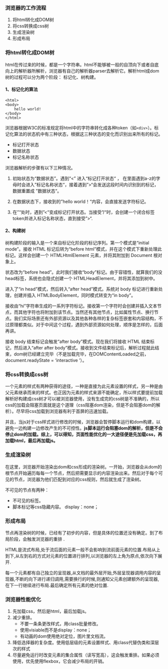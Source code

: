### 浏览器的工作流程

1. 将html转化成DOM树
2. 将css转换成css树
3. 生成渲染树
4. 形成布局

### 将html转化成DOM树

​    html在传过来的时候，都是一个字符串。html不能够被一般的自顶向下或者自底向上的解析器所解析，浏览器有自己的解析器parser去解析它。解析html成dom树的过程可以分为两个阶段： 标记化、树构建。

#### 1、标记化的算法

```
<html>  
<body> 
    hello world! 
</body> 
</html>  
```

浏览器根据W3C的标准规定将html中的字符串转化成各种token（如`<div>`）。标记化算法的状态机中有三种状态，根据这三种状态的变化而识别出来所有的标记。

- 标记打开状态
- 数据状态
- 标记名称状态 

浏览器解析的步骤有以下三种情况。

1. 初始状态为“数据状态”。遇到“<” 进入“标记打开状态“ ， 在里面遇到a-z的字母时会进入”标记名称状态“，接着遇到”>“会发送这段时间内识别到的标记，数据重置成 ”数据状态“。

2. 在数据状态下，接收到的”hello world！“内容，会直接发送字符标记。

3. 在”</body>“处时，遇到”<“变成标记打开状态。当接受”/“时，会创建一个闭合标签token并进入标记名称状态，直到接受”>“.

#### 2、构建树

树构建阶段的输入是一个来自标记化阶段的标记序列。第一个模式是“initial mode”。接收 HTML 标记后转为“before html”模式，并在这个模式下重新处理此标记。这样会创建一个 HTMLHtmlElement 元素，并将其附加到 Document 根对象上。

状态改为“before head”。此时我们接收“body”标记。由于容错性，就算我们的没head标签，系统也会隐式创建一个 HTMLHeadElement，并将其添加到树中。

进入了“in head”模式，然后转入“after head”模式。系统对 body 标记进行重新处理，创建并插入 HTMLBodyElement，同时模式转变为“in body”。

接收由“hi”字符串生成的一系列字符标记。接收第一个字符时会创建并插入文本节点，而其他字符也将附加到该节点。当然还有其他节点，比如属性节点、换行节点。我们实际场景还有外部资源以及其他各种各样的复杂标签嵌套和内容结构，不过原理都类似。对于中间这个过程，遇到外部资源如何处理，顺序是怎样的，后面再讲。

接收 body 结束标记会触发“after body”模式。现在我们将接收 HTML 结束标记，然后进入“after after body”模式。接收到文件结束标记后，解析过程就此结束，dom树已经建立完毕（不是加载完毕，在DOMContentLoaded之前，document.readyState = ‘interactive ’）。

### 将css转换成css树

一个元素的样式有两种获得的途径，一种是直接为此元素设置的样式，另一种是由父元素继承而来的样式。也正因为元素的样式来源不能确定，所以样式要提前加载解析好构建成css树才可以被浏览器使用，没有生成完的css树是不准确的，所以css的加载会阻塞页面就是这个道理（css阻塞dom渲染，但是不会阻塞dom的解析）。尽早将css加载到浏览器有利于首屏的迅速加载。    

并且，当js对于css样式进行修改的时候，浏览器会暂停脚本运行和dom构建，以避免一边构建一边修改产生的不可控性。**js脚本运行会阻塞dom的解析，但是不会停止dom的加载。综上，可以得知，页面性能优化的一大途径便是先加载css，再加载html，最后再加载js。**

### 生成渲染树

在这里，浏览器开始渲染出dom和css形成的渲染树。一开始，浏览器会从dom的根节点开始遍历每每一个节点，然后把需要显示的内容渲染出来。然后对于每个可见的节点，浏览器为他们匹配到对应的css规则，然后就生成了渲染树。

不可见的节点有两种：

- 不可见的标签。
- 脚本标记等css隐藏内容。 display：none；

### 形成布局

节点再渲染树的时候，已经有了初步的内容，但是具体的位置还没有确定。到了布局阶段，会触发浏览器的重排 .    

HTML是流式布局,处于流后面的元素一般不会影响到流前面元素的位置.布局从上到下,从左到右的方式对元素的位置进行排列,以浏览器的左上角为原点,依次向下展开.    

每一个元素都有自己独立的呈现器,从文档的最外层开始,外层呈现器调用内容的呈现器,不断的向下进行递归调用,需要换行的时候,则通知父元素创建额外的呈现器,在下一行继续进行布局.最后确定所有元素的绝对位置.

### 浏览器性能优化

1. 先加载css，然后是html，最后加载js。
2. 减少重排。
   - 不要一条条更改样式，用class批量修改。
   - 使用visiable而不是display：none；
   - 有动画的dom使用绝对定位，图片里文档流。
3. 降低选择器的复杂度。使用低层级的元素设置样式、用class代替伪类和深层次的样式
4. 尽量避免运行时改变元素的集合属性（读写宽高），这会触发重排。如果必须使用，优先使用flexbox，它会减少布局的开销。